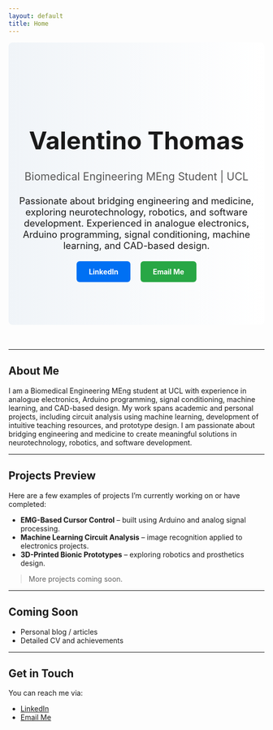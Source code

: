```yaml
---
layout: default
title: Home
---
```


<!-- Hero Section -->
<div style="text-align:center; 
            padding:6rem 1rem; 
            background: linear-gradient(to right, #f0f4f8, #ffffff); 
            border-radius:8px; 
            margin-bottom:3rem;">
  <h1 style="font-size:3rem; margin-bottom:0.5rem;">Valentino Thomas</h1>
  <h2 style="font-weight:normal; color:#555; margin-bottom:1.5rem;">Biomedical Engineering MEng Student | UCL</h2>
  <p style="font-size:1.15rem; max-width:600px; margin:0 auto 2rem;">
    Passionate about bridging engineering and medicine, exploring neurotechnology, robotics, and software development. Experienced in analogue electronics, Arduino programming, signal conditioning, machine learning, and CAD-based design.
  </p>
  <div style="margin-bottom:0;">
    <a href="https://linkedin.com/in/valentinothomas" target="_blank" style="text-decoration:none; color:white; background-color:#0070f3; padding:0.75rem 1.5rem; border-radius:6px; margin:0 0.5rem; font-weight:bold; transition:0.3s;">LinkedIn</a>
    <a href="mailto:hello@valentinothomas.com" style="text-decoration:none; color:white; background-color:#28a745; padding:0.75rem 1.5rem; border-radius:6px; margin:0 0.5rem; font-weight:bold; transition:0.3s;">Email Me</a>
  </div>
</div>

---

## About Me

I am a Biomedical Engineering MEng student at UCL with experience in analogue electronics, Arduino programming, signal conditioning, machine learning, and CAD-based design. My work spans academic and personal projects, including circuit analysis using machine learning, development of intuitive teaching resources, and prototype design. I am passionate about bridging engineering and medicine to create meaningful solutions in neurotechnology, robotics, and software development.

---

## Projects Preview

Here are a few examples of projects I’m currently working on or have completed:

- **EMG-Based Cursor Control** – built using Arduino and analog signal processing.  
- **Machine Learning Circuit Analysis** – image recognition applied to electronics projects.  
- **3D-Printed Bionic Prototypes** – exploring robotics and prosthetics design.

> More projects coming soon.

---

## Coming Soon

- Personal blog / articles  
- Detailed CV and achievements  

---

## Get in Touch

You can reach me via:

- [LinkedIn](https://linkedin.com/in/valentinothomas)  
- [Email Me](mailto:hello@valentinothomas.com)
